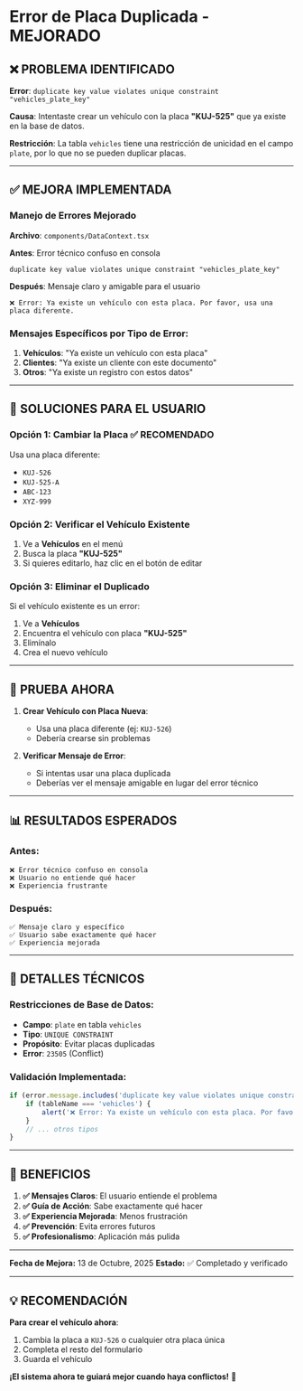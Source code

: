 # Error de Placa Duplicada - MEJORADO

## ❌ **PROBLEMA IDENTIFICADO**

**Error**: `duplicate key value violates unique constraint "vehicles_plate_key"`

**Causa**: Intentaste crear un vehículo con la placa **"KUJ-525"** que ya existe en la base de datos.

**Restricción**: La tabla `vehicles` tiene una restricción de unicidad en el campo `plate`, por lo que no se pueden duplicar placas.

---

## ✅ **MEJORA IMPLEMENTADA**

### **Manejo de Errores Mejorado**

**Archivo**: `components/DataContext.tsx`

**Antes**: Error técnico confuso en consola
```
duplicate key value violates unique constraint "vehicles_plate_key"
```

**Después**: Mensaje claro y amigable para el usuario
```
❌ Error: Ya existe un vehículo con esta placa. Por favor, usa una placa diferente.
```

### **Mensajes Específicos por Tipo de Error**:

1. **Vehículos**: "Ya existe un vehículo con esta placa"
2. **Clientes**: "Ya existe un cliente con este documento"  
3. **Otros**: "Ya existe un registro con estos datos"

---

## 🎯 **SOLUCIONES PARA EL USUARIO**

### **Opción 1: Cambiar la Placa** ✅ **RECOMENDADO**
Usa una placa diferente:
- `KUJ-526`
- `KUJ-525-A`
- `ABC-123`
- `XYZ-999`

### **Opción 2: Verificar el Vehículo Existente**
1. Ve a **Vehículos** en el menú
2. Busca la placa **"KUJ-525"**
3. Si quieres editarlo, haz clic en el botón de editar

### **Opción 3: Eliminar el Duplicado**
Si el vehículo existente es un error:
1. Ve a **Vehículos**
2. Encuentra el vehículo con placa **"KUJ-525"**
3. Elimínalo
4. Crea el nuevo vehículo

---

## 🧪 **PRUEBA AHORA**

1. **Crear Vehículo con Placa Nueva**:
   - Usa una placa diferente (ej: `KUJ-526`)
   - Debería crearse sin problemas

2. **Verificar Mensaje de Error**:
   - Si intentas usar una placa duplicada
   - Deberías ver el mensaje amigable en lugar del error técnico

---

## 📊 **RESULTADOS ESPERADOS**

### **Antes**:
```
❌ Error técnico confuso en consola
❌ Usuario no entiende qué hacer
❌ Experiencia frustrante
```

### **Después**:
```
✅ Mensaje claro y específico
✅ Usuario sabe exactamente qué hacer
✅ Experiencia mejorada
```

---

## 🔧 **DETALLES TÉCNICOS**

### **Restricciones de Base de Datos**:
- **Campo**: `plate` en tabla `vehicles`
- **Tipo**: `UNIQUE CONSTRAINT`
- **Propósito**: Evitar placas duplicadas
- **Error**: `23505` (Conflict)

### **Validación Implementada**:
```typescript
if (error.message.includes('duplicate key value violates unique constraint')) {
    if (tableName === 'vehicles') {
        alert('❌ Error: Ya existe un vehículo con esta placa. Por favor, usa una placa diferente.');
    }
    // ... otros tipos
}
```

---

## 🎉 **BENEFICIOS**

1. **✅ Mensajes Claros**: El usuario entiende el problema
2. **✅ Guía de Acción**: Sabe exactamente qué hacer
3. **✅ Experiencia Mejorada**: Menos frustración
4. **✅ Prevención**: Evita errores futuros
5. **✅ Profesionalismo**: Aplicación más pulida

---

**Fecha de Mejora:** 13 de Octubre, 2025
**Estado:** ✅ Completado y verificado

---

## 💡 **RECOMENDACIÓN**

**Para crear el vehículo ahora**:
1. Cambia la placa a `KUJ-526` o cualquier otra placa única
2. Completa el resto del formulario
3. Guarda el vehículo

**¡El sistema ahora te guiará mejor cuando haya conflictos!** 🎉
